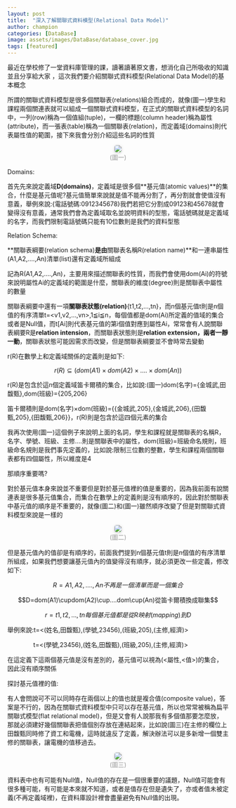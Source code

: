 ```yaml
---
layout: post
title:  "深入了解關聯式資料模型(Relational Data Model)"
author: champion
categories: [DataBase]
image: assets/images/DataBase/database_cover.jpg
tags: [featured]
---
```


最近在學校修了一堂資料庫管理的課，讀著讀著原文書，想消化自己所吸收的知識並且分享給大家 ，這次我們要介紹關聯式資料模型(Relational Data Model)的基本概念

所謂的關聯式資料模型是很多個關聯表(relations)組合而成的，就像(圖一)學生和課程兩個關連表就可以組成一個關聯式資料模型，在正式的關聯式資料模型的名詞中，一列(row)稱為一個值組(tuple)，一欄的標題(column header)稱為屬性(attribute)，而一張表(table)稱為一個關聯表(relation)，而定義域(domains)則代表屬性值的範圍，接下來我會分別介紹這些名詞的性質

<center>
    <img style="border-radius: 0.3125em;
    box-shadow: 0 2px 4px 0 rgba(34,36,38,.12),0 2px 10px 0 rgba(34,36,38,.08);" 
    src="../assets/images/DataBase/picture1.png">
    <br>
    <div style="color:orange; border-bottom: 0px solid #d9d9d9;
    display: inline-block;
    color: #999;
    padding: 1px;">(圖一)</div>
</center>

Domains:

首先先來說定義域**D(domains)**，定義域是很多個**基元值(atomic values)**的集合，什麼是基元值呢?基元值簡單來說就是值不能再分割了，再分割就會使值沒有意義，舉例來說:{電話號碼:0912345678}我們若把它分割成09123和45678就會變得沒有意義，通常我們會為定義域取名並說明資料的型態，電話號碼就是定義域的名字，而我們限制電話號碼只能有10位數則是我們的資料型態

Relation Schema:

**關聯表綱要(relation schema)**是由**關聯表名稱R(relation name)**和一連串屬性(A1,A2,….,An)清單(list)還有定義域所組成

記為R(A1,A2,….,An)，主要用來描述關聯表的性質，而我們會使用dom(Ai)的符號來說明屬性Ai的定義域的範圍是什麼，關聯表的維度(degree)則是關聯表中屬性的數量

關聯表綱要中還有一項**關聯表狀態(relation)**\{t1,t2,…,tn\}，而n個基元值t則是n個值的有序清單t=<v1,v2,…,vn>,1≦i≦n，每個值都是dom(Ai)所定義的值域的集合或者是Null值，而t[Ai]則代表基元值的第i個值對應到屬性Ai，常常會有人說關聯表綱要R是**relation intension**，而關聯表狀態則是**relation extension，兩者一靜一動**，關聯表狀態可能因需求而改變，但是關聯表綱要並不會時常去變動

r(R)在數學上和定義域關係的定義則是如下:

$$r(R) \subseteq (dom(A1) \times dom(A2) \times …. \times dom(An))$$

r(R)是包含於這n個定義域笛卡爾積的集合，比如說:(圖一)dom(名字)=\{金城武,田馥甄\},dom(班級)=\{205,206\}

笛卡爾積則是dom(名字)×dom(班級)=\{\{金城武,205\},\{金城武,206\},\{田馥甄,205\},\{田馥甄,206\}\}，r(R)則是包含於這四個元素的集合

我再次使用(圖一)這個例子來說明上面的名詞，學生和課程就是關聯表的名稱R，名字、學號、班級、主修….則是關聯表中的屬性，dom(班級)=班級命名規則，班級命名規則是我們事先定義的，比如說:限制三位數的整數，學生和課程兩個關聯表都有四個屬性，所以維度是4

那順序重要嗎?

對於基元值本身來說並不重要但是對於基元值裡的值是重要的，因為我前面有說關連表是很多基元值集合，而集合在數學上的定義則是沒有順序的，因此對於關聯表中基元值的順序是不重要的，就像(圖二)和(圖一)雖然順序改變了但是對關聯式資料模型來說是一樣的

<center>
    <img style="border-radius: 0.3125em;
    box-shadow: 0 2px 4px 0 rgba(34,36,38,.12),0 2px 10px 0 rgba(34,36,38,.08);" 
    src="../assets/images/DataBase/picture2.png">
    <br>
    <div style="color:orange; border-bottom: 0px solid #d9d9d9;
    display: inline-block;
    color: #999;
    padding: 1px;">(圖二)</div>
</center>

但是基元值內的值卻是有順序的，前面我們提到n個基元值t則是n個值的有序清單所組成，如果我們想要讓基元值內的值變得沒有順序，就必須更改一些定義，修改如下:

$$R={A1,A2,….,An}不再是一個清單而是一個集合$$

$$D=dom(A1)\cupdom(A2)\cup….dom\cup(An)從笛卡爾積換成聯集$$

$$r={t1,t2,…,tn}每個基元值都是從R映射(mapping)到D$$

舉例來說:t=<(姓名,田馥甄),(學號,23456),(班級,205),(主修,經濟)>

               t=<(學號,23456),(姓名,田馥甄),(班級,205),(主修,經濟)>

在這定義下這兩個基元值是沒有差別的，基元值可以視為(<屬性,<值>)的集合，因此沒有順序關係


探討基元值裡的值:

有人會問說可不可以同時存在兩個以上的值也就是複合值(composite value)，答案是不行的，因為在關聯式資料模型中只可以存在基元值，所以也常常被稱為扁平關聯式模型(flat relational model)，但是又會有人說那我有多個值那要怎麼放，那就必須建好幾個關聯表把值個別存放在連結起來，比如說(圖三)在主修的欄位上田馥甄同時修了資工和電機，這時就違反了定義，解決辦法可以是多新增一個雙主修的關聯表，讓電機的值移過去。

<center>
    <img style="border-radius: 0.3125em;
    box-shadow: 0 2px 4px 0 rgba(34,36,38,.12),0 2px 10px 0 rgba(34,36,38,.08);" 
    src="../assets/images/DataBase/picture3.png">
    <br>
    <div style="color:orange; border-bottom: 0px solid #d9d9d9;
    display: inline-block;
    color: #999;
    padding: 1px;">(圖三)</div>
</center>

資料表中也有可能有Null值，Null值的存在是一個很重要的議題，Null值可能會有很多種可能，有可能是本來就不知道，或者是值存在但是遺失了，亦或者值未被定義(不再定義域裡)，在資料庫設計裡會盡量避免有Null值的出現。